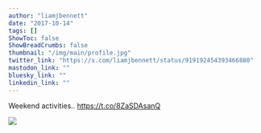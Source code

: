 ```yaml
---
author: "liamjbennett"
date: "2017-10-14"
tags: []
ShowToc: false
ShowBreadCrumbs: false
thumbnail: "/img/main/profile.jpg"
twitter_link: "https://x.com/liamjbennett/status/919192454393466880"
mastodon_link: ""
bluesky_link: ""
linkedin_link: ""
---
```


Weekend activities.. https://t.co/8ZaSDAsanQ

![](https://pbs.twimg.com/media/DMGgqD7X4AA7LcR.jpg)
